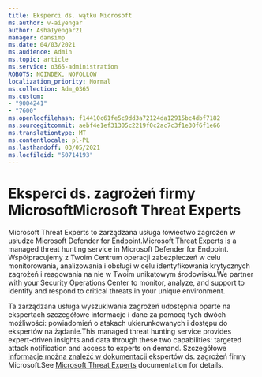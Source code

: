 ```yaml
---
title: Eksperci ds. wątku Microsoft
ms.author: v-aiyengar
author: AshaIyengar21
manager: dansimp
ms.date: 04/03/2021
ms.audience: Admin
ms.topic: article
ms.service: o365-administration
ROBOTS: NOINDEX, NOFOLLOW
localization_priority: Normal
ms.collection: Adm_O365
ms.custom:
- "9004241"
- "7600"
ms.openlocfilehash: f14410c61fe5c9dd3a72124da12915bc4dbf7182
ms.sourcegitcommit: aebf4e1ef31305c2219f0c2ac7c3f1e30f6f1e66
ms.translationtype: MT
ms.contentlocale: pl-PL
ms.lasthandoff: 03/05/2021
ms.locfileid: "50714193"
---
```

# <a name="microsoft-threat-experts"></a><span data-ttu-id="18ff2-102">Eksperci ds. zagrożeń firmy Microsoft</span><span class="sxs-lookup"><span data-stu-id="18ff2-102">Microsoft Threat Experts</span></span>

<span data-ttu-id="18ff2-103">Microsoft Threat Experts to zarządzana usługa łowiectwo zagrożeń w usłudze Microsoft Defender for Endpoint.</span><span class="sxs-lookup"><span data-stu-id="18ff2-103">Microsoft Threat Experts is a managed threat hunting service in Microsoft Defender for Endpoint.</span></span>  <span data-ttu-id="18ff2-104">Współpracujemy z Twoim Centrum operacji zabezpieczeń w celu monitorowania, analizowania i obsługi w celu identyfikowania krytycznych zagrożeń i reagowania na nie w Twoim unikatowym środowisku.</span><span class="sxs-lookup"><span data-stu-id="18ff2-104">We partner with your Security Operations Center to monitor, analyze, and support to identify and respond to critical threats in your unique environment.</span></span>

<span data-ttu-id="18ff2-105">Ta zarządzana usługa wyszukiwania zagrożeń udostępnia oparte na ekspertach szczegółowe informacje i dane za pomocą tych dwóch możliwości: powiadomień o atakach ukierunkowanych i dostępu do ekspertów na żądanie.</span><span class="sxs-lookup"><span data-stu-id="18ff2-105">This managed threat hunting service provides expert-driven insights and data through these two capabilities: targeted attack notification and access to experts on demand.</span></span> <span data-ttu-id="18ff2-106">Szczegółowe [informacje można znaleźć w dokumentacji](https://docs.microsoft.com/windows/security/threat-protection/microsoft-defender-atp/microsoft-threat-experts) ekspertów ds. zagrożeń firmy Microsoft.</span><span class="sxs-lookup"><span data-stu-id="18ff2-106">See [Microsoft Threat Experts](https://docs.microsoft.com/windows/security/threat-protection/microsoft-defender-atp/microsoft-threat-experts) documentation for details.</span></span>
